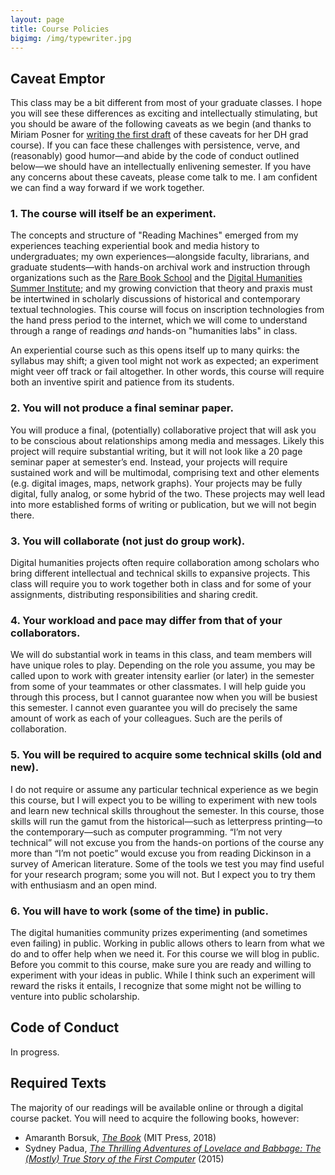 ```yaml
---
layout: page
title: Course Policies
bigimg: /img/typewriter.jpg
---
```


## Caveat Emptor

This class may be a bit different from most of your graduate classes. I hope you will see these differences as exciting and intellectually stimulating, but you should be aware of the following caveats as we begin (and thanks to Miriam Posner for [writing the first draft](http://dh201.humanities.ucla.edu/2013/#why) of these caveats for her DH grad course). If you can face these challenges with persistence, verve, and (reasonably) good humor—and abide by the code of conduct outlined below—we should have an intellectually enlivening semester. If you have any concerns about these caveats, please come talk to me. I am confident we can find a way forward if we work together. 

### 1. The course will itself be an experiment.

The concepts and structure of "Reading Machines" emerged from my experiences teaching experiential book and media history to undergraduates; my own experiences—alongside faculty, librarians, and graduate students—with hands-on archival work and instruction through organizations such as the [Rare Book School](https://rarebookschool.org/) and the [Digital Humanities Summer Institute](http://dhsi.org); and my growing conviction that theory and praxis must be intertwined in scholarly discussions of historical and contemporary textual technologies. This course will focus on inscription technologies from the hand press period to the internet, which we will come to understand through a range of readings *and* hands-on "humanities labs" in class. 

An experiential course such as this opens itself up to many quirks: the syllabus may shift; a given tool might not work as expected; an experiment might veer off track or fail altogether. In other words, this course will require both an inventive spirit and patience from its students.

### 2. You will not produce a final seminar paper.

You will produce a final, (potentially) collaborative project that will ask you to be conscious about relationships among media and messages. Likely this project will require substantial writing, but it will not look like a 20 page seminar paper at semester’s end. Instead, your projects will require sustained work and will be multimodal, comprising text and other elements (e.g. digital images, maps, network graphs). Your projects may be fully digital, fully analog, or some hybrid of the two. These projects may well lead into more established forms of writing or publication, but we will not begin there. 

### 3. You will collaborate (not just do group work).

Digital humanities projects often require collaboration among scholars who bring different intellectual and technical skills to expansive projects. This class will require you to work together both in class and for some of your assignments, distributing responsibilities and sharing credit.

### 4. Your workload and pace may differ from that of your collaborators.

We will do substantial work in teams in this class, and team members will have unique roles to play. Depending on the role you assume, you may be called upon to work with greater intensity earlier (or later) in the semester from some of your teammates or other classmates. I will help guide you through this process, but I cannot guarantee now when you will be busiest this semester. I cannot even guarantee you will do precisely the same amount of work as each of your colleagues. Such are the perils of collaboration.

### 5. You will be required to acquire some technical skills (old and new).

I do not require or assume any particular technical experience as we begin this course, but I will expect you to be willing to experiment with new tools and learn new technical skills throughout the semester. In this course, those skills will run the gamut from the historical—such as letterpress printing—to the contemporary—such as computer programming. “I’m not very technical” will not excuse you from the hands-on portions of the course any more than “I’m not poetic” would excuse you from reading Dickinson in a survey of American literature. Some of the tools we test you may find useful for your research program; some you will not. But I expect you to try them with enthusiasm and an open mind.

### 6. You will have to work (some of the time) in public.

The digital humanities community prizes experimenting (and sometimes even failing) in public. Working in public allows others to learn from what we do and to offer help when we need it. For this course we will blog in public. Before you commit to this course, make sure you are ready and willing to experiment with your ideas in public. While I think such an experiment will reward the risks it entails, I recognize that some might not be willing to venture into public scholarship.

## Code of Conduct

In progress.

## Required Texts

The majority of our readings will be available online or through a digital course packet. You will need to acquire the following books, however:

+ Amaranth Borsuk, [*The Book*](https://mitpress.mit.edu/books/book) (MIT Press, 2018)
+ Sydney Padua, [*The Thrilling Adventures of Lovelace and Babbage: The (Mostly) True Story of the First Computer*](https://sydneypadua.com/2dgoggles/the-book/) (2015)

